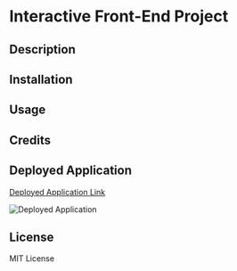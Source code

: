 # Interactive Front-End Project


## Description


## Installation


## Usage


## Credits


## Deployed Application
[Deployed Application Link]()

![Deployed Application]()

## License
MIT License